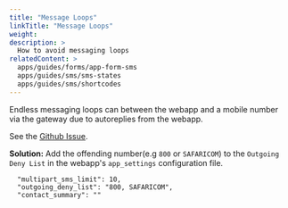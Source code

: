 ```yaml
---
title: "Message Loops"
linkTitle: "Message Loops"
weight: 
description: >
  How to avoid messaging loops
relatedContent: >
  apps/guides/forms/app-form-sms
  apps/guides/sms/sms-states
  apps/guides/sms/shortcodes
---
```

Endless messaging loops can between the webapp and a mobile number via the gateway due to autoreplies from the webapp.

See the [Github Issue](https://github.com/medic/medic/issues/750#issuecomment-146254467).

**Solution:** Add the offending number(e.g `800` or `SAFARICOM`) to the `Outgoing Deny List` in the webapp's `app_settings` configuration file.

```
  "multipart_sms_limit": 10,
  "outgoing_deny_list": "800, SAFARICOM",
  "contact_summary": ""

```
